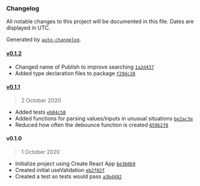 ### Changelog

All notable changes to this project will be documented in this file. Dates are displayed in UTC.

Generated by [`auto-changelog`](https://github.com/CookPete/auto-changelog).

#### [v0.1.2](https://github.com/alexjamesmalcolm/use-validation/compare/v0.1.1...v0.1.2)

- Changed name of Publish to improve searching [`1a2d437`](https://github.com/alexjamesmalcolm/use-validation/commit/1a2d437a1104b5307a338cb58cc7b60af061b77a)
- Added type declaration files to package [`f29dc28`](https://github.com/alexjamesmalcolm/use-validation/commit/f29dc2896d4bbed923833e45c20637711321b239)

#### [v0.1.1](https://github.com/alexjamesmalcolm/use-validation/compare/v0.1.0...v0.1.1)

> 2 October 2020

- Added tests [`eb84c58`](https://github.com/alexjamesmalcolm/use-validation/commit/eb84c5854c173844be99b2210028367811a00646)
- Added functions for parsing values/inputs in unusual situations [`be2ac3e`](https://github.com/alexjamesmalcolm/use-validation/commit/be2ac3e4585ecbc60edf1b055427da44bb9310e6)
- Reduced how often the debounce function is created [`659b2f8`](https://github.com/alexjamesmalcolm/use-validation/commit/659b2f8757e43f7a0161eae88d4cb0325c2f84cc)

#### v0.1.0

> 1 October 2020

- Initialize project using Create React App [`8e3b0b9`](https://github.com/alexjamesmalcolm/use-validation/commit/8e3b0b99bfdd532220b8082de3a7870f7d8f23f7)
- Created initial useValidation [`eb2f02f`](https://github.com/alexjamesmalcolm/use-validation/commit/eb2f02fa9d830be92c52fd1215cf1ca0ff910673)
- Created a test so tests would pass [`a3bd492`](https://github.com/alexjamesmalcolm/use-validation/commit/a3bd492d50619d57c32ecc057df287a7754bb455)
